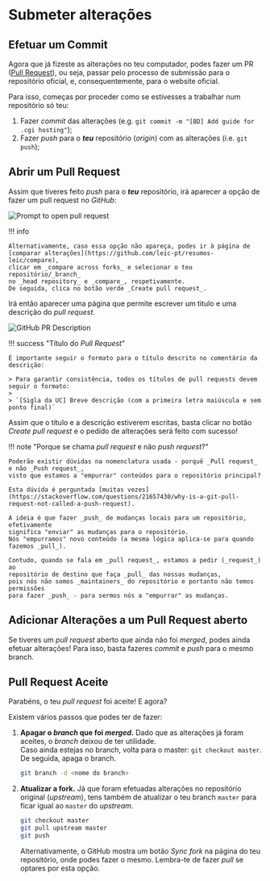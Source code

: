 # Submeter alterações

## Efetuar um Commit

Agora que já fizeste as alterações no teu computador, podes fazer um PR
([Pull Request](https://www.pagerduty.com/resources/learn/what-is-a-pull-request/)),
ou seja, passar pelo processo de submissão para o repositório oficial,
e, consequentemente, para o website oficial.

Para isso, começas por proceder como se estivesses a trabalhar num repositório só teu:

1. Fazer _commit_ das alterações (e.g. `git commit -m "[BD] Add guide for .cgi hosting"`);
2. Fazer _push_ para o **_teu_** repositório (_origin_) com as alterações (i.e. `git push`);

## Abrir um Pull Request

Assim que tiveres feito _push_ para o **_teu_** repositório, irá aparecer a opção de fazer
um pull request no _GitHub_:

![Prompt to open pull request](/static/PullRequest.png)

!!! info

    Alternativamente, caso essa opção não apareça, podes ir à página de
    [comparar alterações](https://github.com/leic-pt/resumos-leic/compare),
    clicar em _compare across forks_ e selecionar o teu repositório/_branch_
    no _head repository_ e _compare_, respetivamente.
    De seguida, clica no botão verde _Create pull request_.

Irá então aparecer uma página que permite escrever um titulo e uma descrição do _pull request_.

![GitHub PR Description](/static/PullRequestMenu.png)

!!! success "Título do _Pull Request_"

    É importante seguir o formato para o título descrito no comentário da descrição:

    > Para garantir consistência, todos os títulos de pull requests devem seguir o formato:
    >
    > `[Sigla da UC] Breve descrição (com a primeira letra maiúscula e sem ponto final)`

Assim que o título e a descrição estiverem escritas, basta clicar no
botão _Create pull request_ e o pedido de alterações será feito com sucesso!

!!! note "Porque se chama _pull request_ e não _push request_?"

    Poderão existir dúvidas na nomenclatura usada - porquê _Pull request_ e não _Push request_,
    visto que estamos a "empurrar" conteúdos para o repositório principal?

    Esta dúvida é perguntada [muitas vezes](https://stackoverflow.com/questions/21657430/why-is-a-git-pull-request-not-called-a-push-request).

    A ideia é que fazer _push_ de mudanças locais para um repositório, efetivamente
    significa "enviar" as mudanças para o repositório.
    Nós "empurramos" novo conteúdo (a mesma lógica aplica-se para quando fazemos _pull_).

    Contudo, quando se fala em _pull request_, estamos a pedir (_request_) ao
    repositório de destino que faça _pull_ das nossas mudanças,
    pois nós não somos _maintainers_ do repositório e portanto não temos permissões
    para fazer _push_ - para sermos nós a "empurrar" as mudanças.

## Adicionar Alterações a um Pull Request aberto

Se tiveres um _pull request_ aberto que ainda não foi _merged_, podes ainda efetuar alterações!
Para isso, basta fazeres _commit_ e _push_ para o mesmo branch.

## Pull Request Aceite

Parabéns, o teu _pull request_ foi aceite! E agora?

Existem vários passos que podes ter de fazer:

1.  **Apagar o _branch_ que foi _merged_.** Dado que as alterações já foram aceites,
    o _branch_ deixou de ter utilidade.  
    Caso ainda estejas no branch, volta para o master: `git checkout master`.  
    De seguida, apaga o branch.

    ```sh
    git branch -d <nome do branch>
    ```

2.  **Atualizar a fork.** Já que foram efetuadas alterações no repositório original (_upstream_),
    tens também de atualizar o teu branch `master` para ficar igual ao `master` do _upstream_.

    ```sh
    git checkout master
    git pull upstream master
    git push
    ```

    Alternativamente, o GitHub mostra um botão _Sync fork_ na página do teu repositório,
    onde podes fazer o mesmo. Lembra-te de fazer _pull_ se optares por esta opção.
